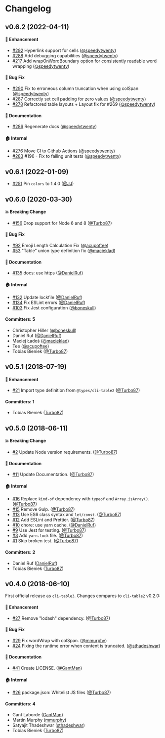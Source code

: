 # Changelog

## v0.6.2 (2022-04-11)

#### :rocket: Enhancement

* [#292](https://github.com/cli-table/cli-table3/pull/292) Hyperlink support for
  cells ([@speedytwenty](https://github.com/speedytwenty))
* [#288](https://github.com/cli-table/cli-table3/pull/288) Add debugging
  capabilities ([@speedytwenty](https://github.com/speedytwenty))
* [#217](https://github.com/cli-table/cli-table3/pull/217) Add wrapOnWordBoundary option for consistently readable word
  wrapping ([@speedytwenty](https://github.com/speedytwenty))

#### :bug: Bug Fix

* [#290](https://github.com/cli-table/cli-table3/pull/290) Fix to erroneous column truncation when using
  colSpan ([@speedytwenty](https://github.com/speedytwenty))
* [#287](https://github.com/cli-table/cli-table3/pull/287) Correctly set cell padding for zero
  values ([@speedytwenty](https://github.com/speedytwenty))
* [#278](https://github.com/cli-table/cli-table3/pull/278) Refactored table layouts + Layout fix for
  #269 ([@speedytwenty](https://github.com/speedytwenty))

#### :memo: Documentation

* [#286](https://github.com/cli-table/cli-table3/pull/286) Regenerate
  docs ([@speedytwenty](https://github.com/speedytwenty))

#### :house: Internal

* [#276](https://github.com/cli-table/cli-table3/pull/276) Move CI to Github
  Actions ([@speedytwenty](https://github.com/speedytwenty))
* [#283](https://github.com/cli-table/cli-table3/pull/283) #196 - Fix to failing unit
  tests ([@speedytwenty](https://github.com/speedytwenty))

## v0.6.1 (2022-01-09)

* [#251](https://github.com/cli-table/cli-table3/pull/251) Pin `colors` to 1.4.0 ([@JJ](https://github.com/JJ))

## v0.6.0 (2020-03-30)

#### :boom: Breaking Change

* [#156](https://github.com/cli-table/cli-table3/pull/156) Drop support for Node 6 and
  8 ([@Turbo87](https://github.com/Turbo87))

#### :bug: Bug Fix

* [#92](https://github.com/cli-table/cli-table3/pull/92) Emoji Length Calculation
  Fix ([@acupoftee](https://github.com/acupoftee))
* [#53](https://github.com/cli-table/cli-table3/pull/53) "Table" union type definition
  fix ([@macieklad](https://github.com/macieklad))

#### :memo: Documentation

* [#135](https://github.com/cli-table/cli-table3/pull/135) docs: use https ([@DanielRuf](https://github.com/DanielRuf))

#### :house: Internal

* [#132](https://github.com/cli-table/cli-table3/pull/132) Update lockfile ([@DanielRuf](https://github.com/DanielRuf))
* [#134](https://github.com/cli-table/cli-table3/pull/134) Fix ESLint
  errors ([@DanielRuf](https://github.com/DanielRuf))
* [#103](https://github.com/cli-table/cli-table3/pull/103) Fix Jest
  configuration ([@boneskull](https://github.com/boneskull))

#### Committers: 5

- Christopher Hiller ([@boneskull](https://github.com/boneskull))
- Daniel Ruf ([@DanielRuf](https://github.com/DanielRuf))
- Maciej Ładoś ([@macieklad](https://github.com/macieklad))
- Tee ([@acupoftee](https://github.com/acupoftee))
- Tobias Bieniek ([@Turbo87](https://github.com/Turbo87))

## v0.5.1 (2018-07-19)

#### :rocket: Enhancement

* [#21](https://github.com/cli-table/cli-table3/pull/21) Import type definition
  from `@types/cli-table2` ([@Turbo87](https://github.com/Turbo87))

#### Committers: 1

- Tobias Bieniek ([Turbo87](https://github.com/Turbo87))

## v0.5.0 (2018-06-11)

#### :boom: Breaking Change

* [#2](https://github.com/cli-table/cli-table3/pull/2) Update Node version
  requirements. ([@Turbo87](https://github.com/Turbo87))

#### :memo: Documentation

* [#11](https://github.com/cli-table/cli-table3/pull/11) Update Documentation. ([@Turbo87](https://github.com/Turbo87))

#### :house: Internal

* [#16](https://github.com/cli-table/cli-table3/pull/16) Replace `kind-of` dependency with `typeof`
  and `Array.isArray()`. ([@Turbo87](https://github.com/Turbo87))
* [#15](https://github.com/cli-table/cli-table3/pull/15) Remove Gulp. ([@Turbo87](https://github.com/Turbo87))
* [#13](https://github.com/cli-table/cli-table3/pull/13) Use ES6 class syntax
  and `let/const`. ([@Turbo87](https://github.com/Turbo87))
* [#12](https://github.com/cli-table/cli-table3/pull/12) Add ESLint and
  Prettier. ([@Turbo87](https://github.com/Turbo87))
* [#10](https://github.com/cli-table/cli-table3/pull/10) chore: use yarn
  cache. ([@DanielRuf](https://github.com/DanielRuf))
* [#9](https://github.com/cli-table/cli-table3/pull/9) Use Jest for testing. ([@Turbo87](https://github.com/Turbo87))
* [#3](https://github.com/cli-table/cli-table3/pull/3) Add `yarn.lock` file. ([@Turbo87](https://github.com/Turbo87))
* [#1](https://github.com/cli-table/cli-table3/pull/1) Skip broken test. ([@Turbo87](https://github.com/Turbo87))

#### Committers: 2

- Daniel Ruf ([DanielRuf](https://github.com/DanielRuf))
- Tobias Bieniek ([Turbo87](https://github.com/Turbo87))

## v0.4.0 (2018-06-10)

First official release as `cli-table3`. Changes compares to `cli-table2` v0.2.0:

#### :rocket: Enhancement

* [#27](https://github.com/jamestalmage/cli-table2/pull/27) Remove "lodash"
  dependency. ([@Turbo87](https://github.com/Turbo87))

#### :bug: Bug Fix

* [#29](https://github.com/jamestalmage/cli-table2/pull/29) Fix wordWrap with
  colSpan. ([@mmurphy](https://github.com/mmurphy))
* [#24](https://github.com/jamestalmage/cli-table2/pull/24) Fixing the runtime error when content is
  truncated. ([@sthadeshwar](https://github.com/sthadeshwar))

#### :memo: Documentation

* [#41](https://github.com/jamestalmage/cli-table2/pull/41) Create LICENSE. ([@GantMan](https://github.com/GantMan))

#### :house: Internal

* [#26](https://github.com/jamestalmage/cli-table2/pull/26) package.json: Whitelist JS
  files ([@Turbo87](https://github.com/Turbo87))

#### Committers: 4

- Gant Laborde ([GantMan](https://github.com/GantMan))
- Martin Murphy ([mmurphy](https://github.com/mmurphy))
- Satyajit Thadeshwar ([sthadeshwar](https://github.com/sthadeshwar))
- Tobias Bieniek ([Turbo87](https://github.com/Turbo87))
